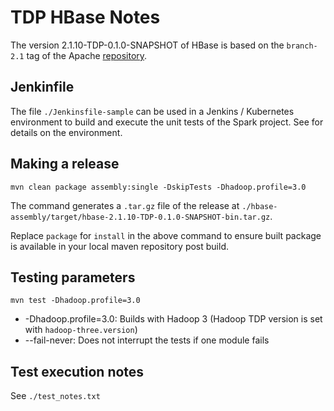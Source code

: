 # TDP HBase Notes

The version 2.1.10-TDP-0.1.0-SNAPSHOT of HBase is based on the `branch-2.1` tag of the Apache [repository](https://github.com/apache/hbase/tree/branch-2.1).

## Jenkinfile

The file `./Jenkinsfile-sample` can be used in a Jenkins / Kubernetes environment to build and execute the unit tests of the Spark project. See []() for details on the environment.

## Making a release

```
mvn clean package assembly:single -DskipTests -Dhadoop.profile=3.0
```

The command generates a `.tar.gz` file of the release at `./hbase-assembly/target/hbase-2.1.10-TDP-0.1.0-SNAPSHOT-bin.tar.gz`. 

Replace `package` for `install` in the above command to ensure built package is available in your local maven repository post build.

## Testing parameters

```
mvn test -Dhadoop.profile=3.0
```

- -Dhadoop.profile=3.0: Builds with Hadoop 3 (Hadoop TDP version is set with `hadoop-three.version`)
- --fail-never: Does not interrupt the tests if one module fails

## Test execution notes

See `./test_notes.txt`
